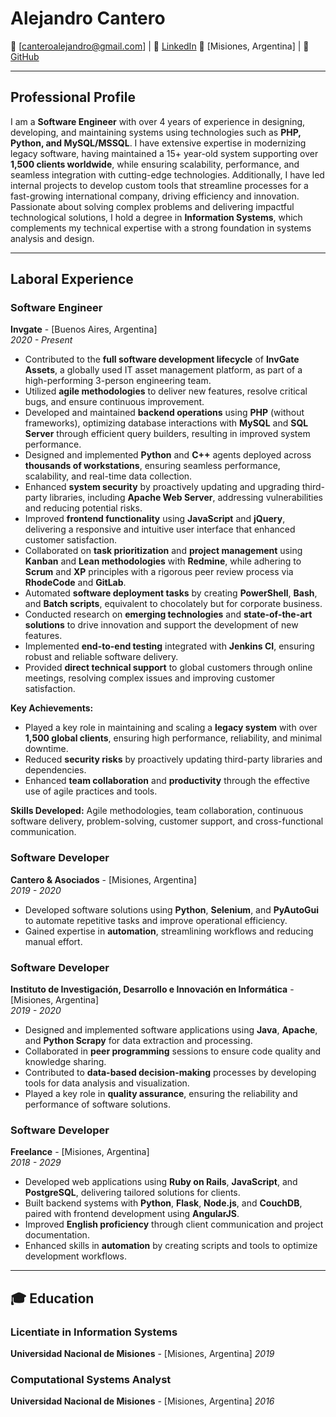 # Alejandro Cantero

📧 [canteroalejandro@gmail.com] | 🔗 [LinkedIn](https://linkedin.com/in/alelcantero)
📍 [Misiones, Argentina] | 🔗 [GitHub](https://github.com/canteroalejandro)

---

## **Professional Profile**

I am a **Software Engineer** with over 4 years of experience in designing, developing, and maintaining systems using technologies such as **PHP, Python, and MySQL/MSSQL**. I have extensive expertise in modernizing legacy software, having maintained a 15+ year-old system supporting over **1,500 clients worldwide**, while ensuring scalability, performance, and seamless integration with cutting-edge technologies. Additionally, I have led internal projects to develop custom tools that streamline processes for a fast-growing international company, driving efficiency and innovation. Passionate about solving complex problems and delivering impactful technological solutions, I hold a degree in **Information Systems**, which complements my technical expertise with a strong foundation in systems analysis and design.

---

## **Laboral Experience**

### **Software Engineer**  
**Invgate** - [Buenos Aires, Argentina]  
*2020 - Present*  
- Contributed to the **full software development lifecycle** of **InvGate Assets**, a globally used IT asset management platform, as part of a high-performing 3-person engineering team.
- Utilized **agile methodologies** to deliver new features, resolve critical bugs, and ensure continuous improvement.  
- Developed and maintained **backend operations** using **PHP** (without frameworks), optimizing database interactions with **MySQL** and **SQL Server** through efficient query builders, resulting in improved system performance.  
- Designed and implemented **Python** and **C++** agents deployed across **thousands of workstations**, ensuring seamless performance, scalability, and real-time data collection.  
- Enhanced **system security** by proactively updating and upgrading third-party libraries, including **Apache Web Server**, addressing vulnerabilities and reducing potential risks.  
- Improved **frontend functionality** using **JavaScript** and **jQuery**, delivering a responsive and intuitive user interface that enhanced customer satisfaction.  
- Collaborated on **task prioritization** and **project management** using **Kanban** and **Lean methodologies** with **Redmine**, while adhering to **Scrum** and **XP** principles with a rigorous peer review process via **RhodeCode** and **GitLab**.  
- Automated **software deployment tasks** by creating **PowerShell**, **Bash**, and **Batch scripts**, equivalent to chocolately but for corporate business.
- Conducted research on **emerging technologies** and **state-of-the-art solutions** to drive innovation and support the development of new features.  
- Implemented **end-to-end testing** integrated with **Jenkins CI**, ensuring robust and reliable software delivery.  
- Provided **direct technical support** to global customers through online meetings, resolving complex issues and improving customer satisfaction.

**Key Achievements:**  
- Played a key role in maintaining and scaling a **legacy system** with over **1,500 global clients**, ensuring high performance, reliability, and minimal downtime.  
- Reduced **security risks** by proactively updating third-party libraries and dependencies.
- Enhanced **team collaboration** and **productivity** through the effective use of agile practices and tools.

**Skills Developed:** Agile methodologies, team collaboration, continuous software delivery, problem-solving, customer support, and cross-functional communication.


### **Software Developer**  
**Cantero & Asociados** - [Misiones, Argentina]  
*2019 - 2020*
- Developed software solutions using **Python**, **Selenium**, and **PyAutoGui** to automate repetitive tasks and improve operational efficiency.  
- Gained expertise in **automation**, streamlining workflows and reducing manual effort.  

### **Software Developer**  
**Instituto de Investigación, Desarrollo e Innovación en Informática** - [Misiones, Argentina]  
*2019 - 2020*
- Designed and implemented software applications using **Java**, **Apache**, and **Python Scrapy** for data extraction and processing.  
- Collaborated in **peer programming** sessions to ensure code quality and knowledge sharing.  
- Contributed to **data-based decision-making** processes by developing tools for data analysis and visualization.  
- Played a key role in **quality assurance**, ensuring the reliability and performance of software solutions.  

### **Software Developer**  
**Freelance** - [Misiones, Argentina]  
*2018 - 2029*
- Developed web applications using **Ruby on Rails**, **JavaScript**, and **PostgreSQL**, delivering tailored solutions for clients.  
- Built backend systems with **Python**, **Flask**, **Node.js**, and **CouchDB**, paired with frontend development using **AngularJS**.  
- Improved **English proficiency** through client communication and project documentation.  
- Enhanced skills in **automation** by creating scripts and tools to optimize development workflows.  

---

## 🎓 **Education**

### **Licentiate in Information Systems**  
**Universidad Nacional de Misiones** - [Misiones, Argentina]
*2019*

### **Computational Systems Analyst**  
**Universidad Nacional de Misiones** - [Misiones, Argentina]
*2016*  
